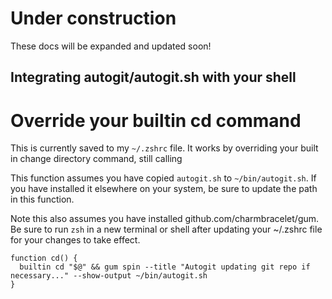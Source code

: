 # Under construction

These docs will be expanded and updated soon!

## Integrating autogit/autogit.sh with your shell 

# Override your builtin cd command 

This is currently saved to my `~/.zshrc` file. It works by overriding your built in change directory command, still calling 

This function assumes you have copied `autogit.sh` to `~/bin/autogit.sh`. If you have installed it elsewhere on your system, be sure to update the path in this function.

Note this also assumes you have installed github.com/charmbracelet/gum. Be sure to run `zsh` in a new terminal or shell after updating your ~/.zshrc file for your changes to take effect.

```
function cd() {
  builtin cd "$@" && gum spin --title "Autogit updating git repo if necessary..." --show-output ~/bin/autogit.sh
}
```
